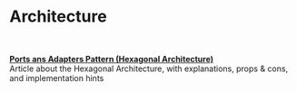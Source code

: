 # Architecture

<br>

**[Ports ans Adapters Pattern (Hexagonal Architecture)](https://jmgarridopaz.github.io/content/hexagonalarchitecture.html)**<br>
Article about the Hexagonal Architecture, with explanations, props & cons, and implementation hints
